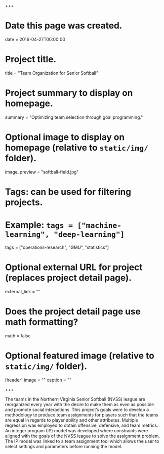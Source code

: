 +++
# Date this page was created.
date = 2016-04-27T00:00:00

# Project title.
title = "Team Organization for Senior Softball"

# Project summary to display on homepage.
summary = "Optimizing team selection through goal programming."

# Optional image to display on homepage (relative to `static/img/` folder).
image_preview = "softball-field.jpg"

# Tags: can be used for filtering projects.
# Example: `tags = ["machine-learning", "deep-learning"]`
tags = ["operations-research", "GMU", "statistics"]

# Optional external URL for project (replaces project detail page).
external_link = ""

# Does the project detail page use math formatting?
math = false

# Optional featured image (relative to `static/img/` folder).
[header]
image = ""
caption = ""

+++

The teams in the Northern Virginia Senior Softball (NVSS) league are reorganized every year with the desire to make them as even as possible and promote social interactions. This project’s goals were to develop a methodology to produce team assignments for players such that the teams are equal in regards to player ability and other attributes. Multiple regression was employed to obtain offensive, defensive, and team metrics. An integer program (IP) model was developed where constraints were aligned with the goals of the NVSS league to solve the assignment problem. The IP model was linked to a team assignment tool which allows the user to select settings and parameters before running the model.